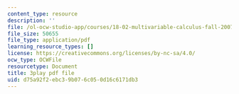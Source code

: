 ```yaml
---
content_type: resource
description: ''
file: /ol-ocw-studio-app/courses/18-02-multivariable-calculus-fall-2007/d75a92f2ebc39b076c050d16c6171db3_tzoYhe3H5dM.pdf
file_size: 50655
file_type: application/pdf
learning_resource_types: []
license: https://creativecommons.org/licenses/by-nc-sa/4.0/
ocw_type: OCWFile
resourcetype: Document
title: 3play pdf file
uid: d75a92f2-ebc3-9b07-6c05-0d16c6171db3
---
```

